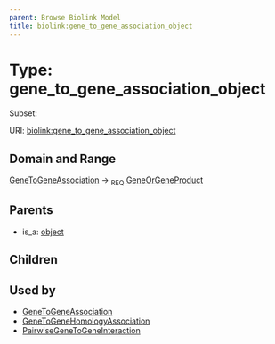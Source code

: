 ```yaml
---
parent: Browse Biolink Model
title: biolink:gene_to_gene_association_object
---
```


# Type: gene_to_gene_association_object

Subset:




URI: [biolink:gene_to_gene_association_object](https://w3id.org/biolink/vocab/gene_to_gene_association_object)

## Domain and Range

[GeneToGeneAssociation](GeneToGeneAssociation.md) ->  <sub>REQ</sub> [GeneOrGeneProduct](GeneOrGeneProduct.md)

## Parents

 *  is_a: [object](object.md)

## Children


## Used by

 * [GeneToGeneAssociation](GeneToGeneAssociation.md)
 * [GeneToGeneHomologyAssociation](GeneToGeneHomologyAssociation.md)
 * [PairwiseGeneToGeneInteraction](PairwiseGeneToGeneInteraction.md)
